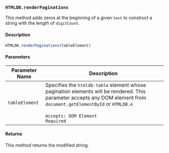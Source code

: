 ### `HTMLDB.renderPaginations`

This method adds zeros at the beginning of a given `text` to construct a string with the length of `digitCount`.

#### Description

```javascript
HTMLDB.renderPaginations(tableElement)
```

#### Parameters

| Parameter Name             | Description                               |
| -------------------------- | ----------------------------------------- |
| `tableElement` | Specifies the `htmldb-table` element whose pagination elements will be rendered. This parameter accepts any DOM element from `document.getElementById` or `HTMLDB.e`<br><br>`Accepts: DOM Element`<br>`Required` |

#### Returns

This method returns the modified string.